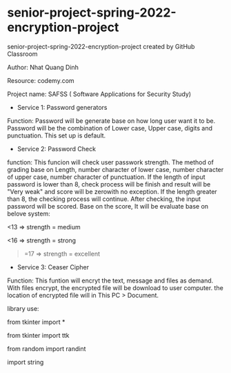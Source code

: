 # senior-project-spring-2022-encryption-project
senior-project-spring-2022-encryption-project created by GitHub Classroom

Author: Nhat Quang Dinh 

Resource: codemy.com

Project name: SAFSS ( Software Applications for Security Study)

* Service 1: Password generators

Function: Password will be generate base on how long user want it to be. Password will be the combination of Lower case, Upper case, digits and punctuation. This set up is default. 

* Service 2: Password Check 

function: This funcion will check user passwork strength. The method of grading base on Length, number character of lower case, number character of upper case, number character of punctuation. If the length of input password is lower than 8, check process will be finish and result will be "Very weak" and score will be zerowith no exception. If the length greater than 8, the checking process will continue. After checking, the input password will be scored. Base on the score, It will be evaluate base on belove system:

<13 => strength = medium

<16 => strength = strong

>=17 => strength = excellent 

* Service 3: Ceaser Cipher 

Function: This funtion will encryt the text, message and files as demand. With files encrypt, the encrypted file will be download to user computer. the location of encrypted file will in This PC > Document. 

library use: 

from tkinter import *

from tkinter import ttk

from random import randint

import string
